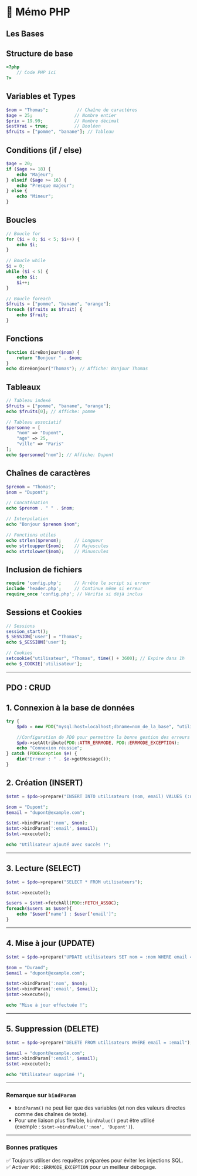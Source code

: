 # 📌 Mémo PHP

## Les Bases

## Structure de base
```php
<?php
    // Code PHP ici
?>
```

## Variables et Types
```php
$nom = "Thomas";           // Chaîne de caractères
$age = 25;                // Nombre entier
$prix = 19.99;            // Nombre décimal
$estVrai = true;          // Booléen
$fruits = ["pomme", "banane"]; // Tableau
```

## Conditions (if / else)
```php
$age = 20;
if ($age >= 18) {
    echo "Majeur";
} elseif ($age >= 16) {
    echo "Presque majeur";
} else {
    echo "Mineur";
}
```

## Boucles
```php
// Boucle for
for ($i = 0; $i < 5; $i++) {
    echo $i;
}

// Boucle while
$i = 0;
while ($i < 5) {
    echo $i;
    $i++;
}

// Boucle foreach
$fruits = ["pomme", "banane", "orange"];
foreach ($fruits as $fruit) {
    echo $fruit;
}
```

## Fonctions
```php
function direBonjour($nom) {
    return "Bonjour " . $nom;
}
echo direBonjour("Thomas"); // Affiche: Bonjour Thomas
```

## Tableaux
```php
// Tableau indexé
$fruits = ["pomme", "banane", "orange"];
echo $fruits[0]; // Affiche: pomme

// Tableau associatif
$personne = [
    "nom" => "Dupont",
    "age" => 25,
    "ville" => "Paris"
];
echo $personne["nom"]; // Affiche: Dupont
```

## Chaînes de caractères
```php
$prenom = "Thomas";
$nom = "Dupont";

// Concaténation
echo $prenom . " " . $nom;

// Interpolation
echo "Bonjour $prenom $nom";

// Fonctions utiles
echo strlen($prenom);     // Longueur
echo strtoupper($nom);    // Majuscules
echo strtolower($nom);    // Minuscules
```

## Inclusion de fichiers
```php
require 'config.php';     // Arrête le script si erreur
include 'header.php';     // Continue même si erreur
require_once 'config.php'; // Vérifie si déjà inclus
```

## Sessions et Cookies
```php
// Sessions
session_start();
$_SESSION['user'] = "Thomas";
echo $_SESSION['user'];

// Cookies
setcookie("utilisateur", "Thomas", time() + 3600); // Expire dans 1h
echo $_COOKIE['utilisateur'];
```
---


##  PDO : CRUD

## 1. Connexion à la base de données

```php
try {
    $pdo = new PDO("mysql:host=localhost;dbname=nom_de_la_base", "utilisateur", "mot_de_passe");

    //Configuration de PDO pour permettre la bonne gestion des erreurs
    $pdo->setAttribute(PDO::ATTR_ERRMODE, PDO::ERRMODE_EXCEPTION);
    echo "Connexion réussie";
} catch (PDOException $e) {
    die("Erreur : " . $e->getMessage());
}
```

## 2. Création (INSERT)

```php
$stmt = $pdo->prepare("INSERT INTO utilisateurs (nom, email) VALUES (:nom, :email)");

$nom = "Dupont";
$email = "dupont@example.com";

$stmt->bindParam(':nom', $nom);
$stmt->bindParam(':email', $email);
$stmt->execute();

echo "Utilisateur ajouté avec succès !";
```

---

## 3. Lecture (SELECT)

```php
$stmt = $pdo->prepare("SELECT * FROM utilisateurs");

$stmt->execute();

$users = $stmt->fetchAll(PDO::FETCH_ASSOC);
foreach($users as $user){
    echo "$user['name'] : $user['email']";
}
```

---

## 4. Mise à jour (UPDATE)

```php
$stmt = $pdo->prepare("UPDATE utilisateurs SET nom = :nom WHERE email = :email");

$nom = "Durand";
$email = "dupont@example.com";

$stmt->bindParam(':nom', $nom);
$stmt->bindParam(':email', $email);
$stmt->execute();

echo "Mise à jour effectuée !";
```

---

## 5. Suppression (DELETE)

```php
$stmt = $pdo->prepare("DELETE FROM utilisateurs WHERE email = :email");

$email = "dupont@example.com";
$stmt->bindParam(':email', $email);
$stmt->execute();

echo "Utilisateur supprimé !";
```

---

### Remarque sur `bindParam`
- `bindParam()` ne peut lier que des variables (et non des valeurs directes comme des chaînes de texte).
- Pour une liaison plus flexible, `bindValue()` peut être utilisé   
(exemple : `$stmt->bindValue(':nom', 'Dupont')`).

---

### Bonnes pratiques
✅ Toujours utiliser des requêtes préparées pour éviter les injections SQL.  
✅ Activer `PDO::ERRMODE_EXCEPTION` pour un meilleur débogage.  

